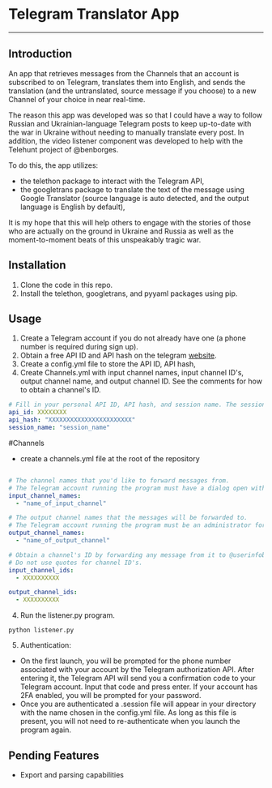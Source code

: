 # Telegram Translator App

---

## Introduction

An app that retrieves messages from the Channels that an account is subscribed to on Telegram, translates them into English, and sends the translation (and the untranslated, source message if you choose) to a new Channel of your choice in near real-time.

The reason this app was developed was so that I could have a way to follow Russian and Ukrainian-language Telegram posts to keep up-to-date with the war in Ukraine without needing to manually translate every post. In addition, the video listener component was developed to help with the Telehunt project of @benborges.

To do this, the app utilizes:

- the telethon package to interact with the Telegram API,
- the googletrans package to translate the text of the message using Google Translator (source language is auto detected, and the output language is English by default),

It is my hope that this will help others to engage with the stories of those who are actually on the ground in Ukraine and Russia as well as the moment-to-moment beats of this unspeakably tragic war.

## Installation

1. Clone the code in this repo.
2. Install the telethon, googletrans, and pyyaml packages using pip.

## Usage

1. Create a Telegram account if you do not already have one (a phone number is required during sign up).
2. Obtain a free API ID and API hash on the telegram [website](https://core.telegram.org/api).
3. Create a config.yml file to store the API ID, API hash,
4. Create Channels.yml with input channel names, input channel ID's, output channel name, and output channel ID. See the comments for how to obtain a channel's ID.

```yml
# Fill in your personal API ID, API hash, and session name. The session name can be any name.
api_id: XXXXXXXX
api_hash: "XXXXXXXXXXXXXXXXXXXXXXX"
session_name: "session_name"
```

#Channels
- create a channels.yml file at the root of the repository

```yml

# The channel names that you'd like to forward messages from.
# The Telegram account running the program must have a dialog open with the channel(s) in their feed.
input_channel_names:
  - "name_of_input_channel"

# The output channel names that the messages will be forwarded to.
# The Telegram account running the program must be an administrator for the output channel(s) and have a dialog open with the channel(s) in their feed.
output_channel_names:
  - "name_of_output_channel"

# Obtain a channel's ID by forwarding any message from it to @userinfobot and remove the '-100' from the beginning of the ID.
# Do not use quotes for channel ID's.
input_channel_ids:
  - XXXXXXXXXX

output_channel_ids:
  - XXXXXXXXXX
```

4. Run the listener.py program.

```windows
python listener.py
```

5. Authentication:

- On the first launch, you will be prompted for the phone number associated with your account by the Telegram authorization API. After entering it, the Telegram API will send you a confirmation code to your Telegram account. Input that code and press enter. If your account has 2FA enabled, you will be prompted for your password.
- Once you are authenticated a .session file will appear in your directory with the name chosen in the config.yml file. As long as this file is present, you will not need to re-authenticate when you launch the program again.

## Pending Features

- Export and parsing capabilities

